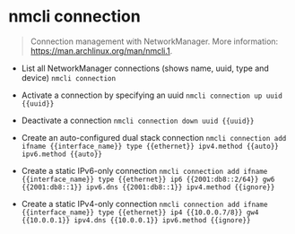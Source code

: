 # nmcli connection
> Connection management with NetworkManager.
> More information: <https://man.archlinux.org/man/nmcli.1>.

- List all NetworkManager connections (shows name, uuid, type and device)
`nmcli connection`

- Activate a connection by specifying an uuid
`nmcli connection up uuid {{uuid}}`

- Deactivate a connection
`nmcli connection down uuid {{uuid}}`

- Create an auto-configured dual stack connection
`nmcli connection add ifname {{interface_name}} type {{ethernet}} ipv4.method {{auto}} ipv6.method {{auto}}`

- Create a static IPv6-only connection
`nmcli connection add ifname {{interface_name}} type {{ethernet}} ip6 {{2001:db8::2/64}} gw6 {{2001:db8::1}} ipv6.dns {{2001:db8::1}} ipv4.method {{ignore}}`

- Create a static IPv4-only connection
`nmcli connection add ifname {{interface_name}} type {{ethernet}} ip4 {{10.0.0.7/8}} gw4 {{10.0.0.1}} ipv4.dns {{10.0.0.1}} ipv6.method {{ignore}}`
